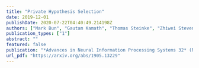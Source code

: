 ```yaml
---
title: "Private Hypothesis Selection"
date: 2019-12-01
publishDate: 2020-07-22T04:40:49.214198Z
authors: ["Mark Bun", "Gautam Kamath", "Thomas Steinke", "Zhiwei Steven Wu"]
publication_types: ["1"]
abstract: ""
featured: false
publication: "*Advances in Neural Information Processing Systems 32* (NeurIPS 2019)"
url_pdf: "https://arxiv.org/abs/1905.13229"
---
```


